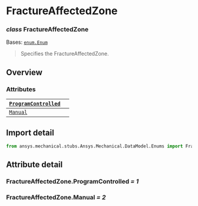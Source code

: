 <a id="fractureaffectedzone"></a>

# FractureAffectedZone

<a id="FractureAffectedZone"></a>

### *class* FractureAffectedZone

Bases: [`enum.Enum`](https://docs.python.org/3/library/enum.html#enum.Enum)

> Specifies the FractureAffectedZone.

> <!-- !! processed by numpydoc !! -->

<a id="overview"></a>

## Overview

### Attributes

| [`ProgramControlled`](#FractureAffectedZone.ProgramControlled)   |    |
|------------------------------------------------------------------|----|
| [`Manual`](#FractureAffectedZone.Manual)                         |    |

<a id="import-detail"></a>

## Import detail

```python
from ansys.mechanical.stubs.Ansys.Mechanical.DataModel.Enums import FractureAffectedZone
```

<a id="attribute-detail"></a>

## Attribute detail

<a id="FractureAffectedZone.ProgramControlled"></a>

### FractureAffectedZone.ProgramControlled *= 1*

<a id="FractureAffectedZone.Manual"></a>

### FractureAffectedZone.Manual *= 2*
